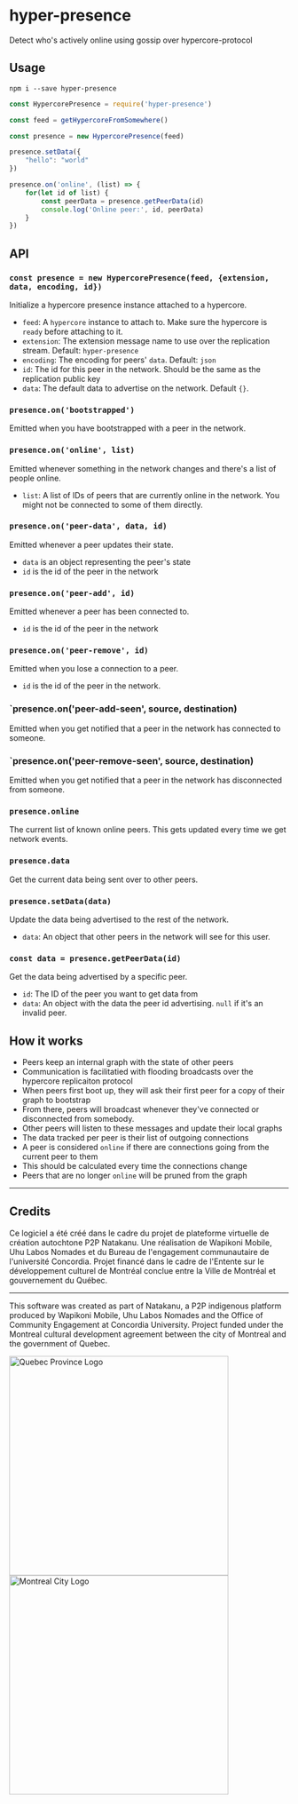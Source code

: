 # hyper-presence
Detect who's actively online using gossip over hypercore-protocol

## Usage

```
npm i --save hyper-presence
```

```js
const HypercorePresence = require('hyper-presence')

const feed = getHypercoreFromSomewhere()

const presence = new HypercorePresence(feed)

presence.setData({
	"hello": "world"
})

presence.on('online', (list) => {
	for(let id of list) {
		const peerData = presence.getPeerData(id)
		console.log('Online peer:', id, peerData)
	}
})
```

## API

### `const presence = new HypercorePresence(feed, {extension, data, encoding, id})`

Initialize a hypercore presence instance attached to a hypercore.

- `feed`: A `hypercore` instance to attach to. Make sure the hypercore is `ready` before attaching to it.
- `extension`: The extension message name to use over the replication stream. Default: `hyper-presence`
- `encoding`: The encoding for peers' `data`. Default: `json`
- `id`: The  id for this peer in the network. Should be the same as the replication public key
- `data`: The default data to advertise on the network. Default `{}`.

### `presence.on('bootstrapped')`

Emitted when you have bootstrapped with a peer in the network.

### `presence.on('online', list)`

Emitted whenever something in the network changes and there's a list of people online.

- `list`: A list of IDs of peers that are currently online in the network. You might not be connected to some of them directly.

### `presence.on('peer-data', data, id)`

Emitted whenever a peer updates their state.

- `data` is an object representing the peer's state
- `id` is the id of the peer in the network

### `presence.on('peer-add', id)`

Emitted whenever a peer has been connected to.

- `id` is the id of the peer in the network

### `presence.on('peer-remove', id)`

Emitted when you lose a connection to a peer.

- `id` is the id of the peer in the network.

### `presence.on('peer-add-seen', source, destination)

Emitted when you get notified that a peer in the network has connected to someone.

### `presence.on('peer-remove-seen', source, destination)

Emitted when you get notified that a peer in the network has disconnected from someone.

### `presence.online`

The current list of known online peers. This gets updated every time we get network events.

### `presence.data`

Get the current data being sent over to other peers.

### `presence.setData(data)`

Update the data being advertised to the rest of the network.

- `data`: An object that other peers in the network will see for this user.

### `const data = presence.getPeerData(id)`

Get the data being advertised by a specific peer.

- `id`: The ID of the peer you want to get data from
- `data`: An object with the data the peer id advertising. `null` if it's an invalid peer.

## How it works

- Peers keep an internal graph with the state of other peers
- Communication is facilitatied with flooding broadcasts over the hypercore replicaiton protocol
- When peers first boot up, they will ask their first peer for a copy of their graph to bootstrap
- From there, peers will broadcast whenever they've connected or disconnected from somebody.
- Other peers will listen to these messages and update their local graphs
- The data tracked per peer is their list of outgoing connections
- A peer is considered `online` if there are connections going from the current peer to them
- This should be calculated every time the connections change
- Peers that are no longer `online` will be pruned from the graph

---

## Credits

Ce logiciel a été créé dans le cadre du projet de plateforme virtuelle de création autochtone P2P Natakanu. Une réalisation de Wapikoni Mobile, Uhu Labos Nomades et du Bureau de l'engagement communautaire de l'université Concordia. Projet financé dans le cadre de l'Entente sur le développement culturel de Montréal conclue entre la Ville de Montréal et gouvernement du Québec.

---

This software was created as part of Natakanu, a P2P indigenous  platform produced by Wapikoni Mobile, Uhu Labos Nomades and the Office of Community Engagement at Concordia University. Project funded under the Montreal cultural development agreement between the city of Montreal and the government of Quebec.

<img src="quebec.png" width="395" alt="Quebec Province Logo" />
<img src="montreal.jpg" width="395" alt="Montreal City Logo" />
